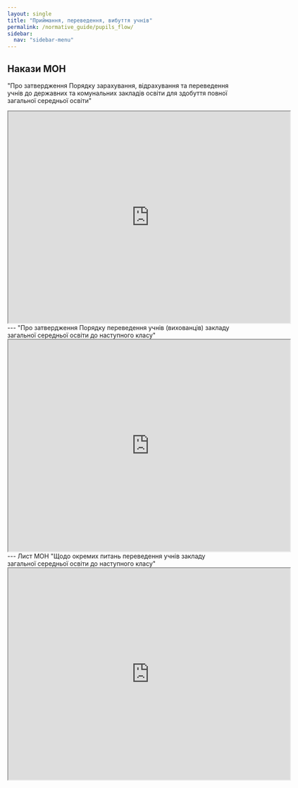 ```yaml
---
layout: single
title: "Приймання, переведення, вибуття учнів"
permalink: /normative_guide/pupils_flow/
sidebar:
  nav: "sidebar-menu"
---
```

Накази МОН
----
"Про затвердження Порядку зарахування, відрахування та переведення учнів до державних та комунальних закладів освіти для здобуття повної загальної середньої освіти"
<iframe src="https://drive.google.com/file/d/1aiZZTt7fWaD3eLu2iHHmMwrb7yb1Hyl1/preview" width="640" height="480"></iframe>
---
"Про затвердження Порядку переведення учнів (вихованців) закладу загальної середньої освіти до наступного класу"
<iframe src="https://drive.google.com/file/d/1jBrT3zwPriRGIKfEAx-HkpHpkXg_NciK/preview" width="640" height="480"></iframe>
---
Лист МОН "Щодо окремих питань переведення учнів закладу загальної середньої освіти до наступного класу"
<iframe src="https://drive.google.com/file/d/1j_eIZmLvH6SQj1fn7ZmniGclWGzIyzXe/preview" width="640" height="480"></iframe>
